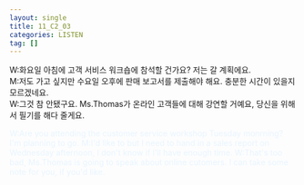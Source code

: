 ```yaml
---
layout: single
title: 11_C2_03
categories: LISTEN
tag: []
---
```


W:화요일 아침에 고객 서비스 워크숍에 참석할 건가요? 저는 갈 계획에요.   
M:저도 가고 싶지만 수요일 오후에 판매 보고서를 제출해야 해요. 충분한 시간이 있을지 모르겠네요.   
W:그것 참 안됐구요. Ms.Thomas가 온라인 고객들에 대해 강연할 거예요, 당신을 위해서 필기를 해다 줄게요.   

<span style="color:#E8F5FF">
W:Are you attending the customer service workshop Tuesday monrning? I'm planning to go.   
M:I'd like to but I need to hand in a sales report on Wednesday afternoon, I don't know if I'll have enough time.   
W:That's too bad, Ms.Thomas is going to speak about online cutomers. I can take some note for you, if you'd like.   
</span>


